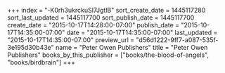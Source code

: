 +++
index = "-K0rh3ukrckuSI7JgtlB"
sort_create_date = 1445117280
sort_last_updated = 1445117700
sort_publish_date = 1445117700
create_date = "2015-10-17T14:28:00-07:00"
publish_date = "2015-10-17T14:35:00-07:00"
date = "2015-10-17T14:35:00-07:00"
last_updated = "2015-10-17T14:35:00-07:00"
preview_url = "d56d1222-9ff7-a087-535f-3e195d30b43e"
name = "Peter Owen Publishers"
title = "Peter Owen Publishers"
books_by_this_publisher = ["books/the-blood-of-angels", "books/birdbrain"]
+++
